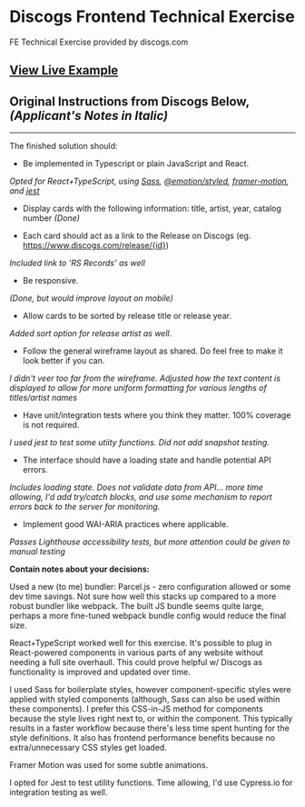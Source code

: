 # Discogs Frontend Technical Exercise

FE Technical Exercise provided by discogs.com

## [View Live Example](https://dtweb.design/temp/discogs-frontend-technical-exercise/)

## Original Instructions from Discogs Below, _(Applicant's Notes in Italic)_

---

The finished solution should:

- Be implemented in Typescript or plain JavaScript and React.

_Opted for React+TypeScript, using [Sass](https://sass-lang.com/), [@emotion/styled](https://emotion.sh/docs/introduction), [framer-motion](https://www.framer.com/motion/), and [jest](https://jestjs.io/)_

- Display cards with the following information: title, artist, year, catalog number _(Done)_

- Each card should act as a link to the Release on Discogs (eg. https://www.discogs.com/release/{id})

_Included link to 'RS Records' as well_

- Be responsive.

_(Done, but would improve layout on mobile)_

- Allow cards to be sorted by release title or release year.

_Added sort option for release artist as well._

- Follow the general wireframe layout as shared. Do feel free to make it look better if you can.

_I didn't veer too far from the wireframe. Adjusted how the text content is displayed to allow for more uniform formatting for various lengths of titles/artist names_

- Have unit/integration tests where you think they matter. 100% coverage is not required.

_I used jest to test some utiity functions. Did not add snapshot testing._

- The interface should have a loading state and handle potential API errors.

_Includes loading state. Does not validate data from API... more time allowing, I'd add try/catch blocks, and use some mechanism to report errors back to the server for monitoring._

- Implement good WAI-ARIA practices where applicable.

_Passes Lighthouse accessibility tests, but more attention could be given to manual testing_

**Contain notes about your decisions:**

Used a new (to me) bundler: Parcel.js - zero configuration allowed or some dev time savings. Not sure how well this stacks up compared to a more robust bundler like webpack. The built JS bundle seems quite large, perhaps a more fine-tuned webpack bundle config would reduce the final size.

React+TypeScript worked well for this exercise. It's possible to plug in React-powered components in various parts of any website without needing a full site overhaull. This could prove helpful w/ Discogs as functionality is improved and updated over time.

I used Sass for boilerplate styles, however component-specific styles were applied with styled components (although, Sass can also be used within these components). I prefer this CSS-in-JS method for components because the style lives right next to, or within the component. This typically results in a faster workflow because there's less time spent hunting for the style definitions. It also has frontend performance benefits because no extra/unnecessary CSS styles get loaded.

Framer Motion was used for some subtle animations.

I opted for Jest to test utility functions. Time allowing, I'd use Cypress.io for integration testing as well.
